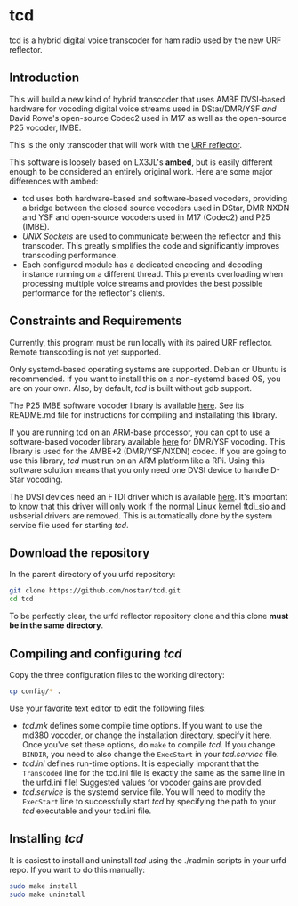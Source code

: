 ﻿# tcd

tcd is a hybrid digital voice transcoder for ham radio used by the new URF reflector.

## Introduction

This will build a new kind of hybrid transcoder that uses AMBE DVSI-based hardware for vocoding digital voice streams used in DStar/DMR/YSF *and* David Rowe's open-source Codec2 used in M17 as well as the open-source P25 vocoder, IMBE.

This is the only transcoder that will work with the [URF reflector](https://github.com/nostar/urfd).

This software is loosely based on LX3JL's **ambed**, but is easily different enough to be considered an entirely original work. Here are some major differences with ambed:

- tcd uses both hardware-based and software-based vocoders, providing a bridge between the closed source vocoders used in DStar, DMR NXDN and YSF and open-source vocoders used in M17 (Codec2) and P25 (IMBE).
- *UNIX Sockets* are used to communicate between the reflector and this transcoder. This greatly simplifies the code and significantly improves transcoding performance.
- Each configured module has a dedicated encoding and decoding instance running on a different thread. This prevents overloading when processing multiple voice streams and provides the best possible performance for the reflector's clients.

## Constraints and Requirements

Currently, this program must be run locally with its paired URF reflector. Remote transcoding is not yet supported.

Only systemd-based operating systems are supported. Debian or Ubuntu is recommended. If you want to install this on a non-systemd based OS, you are on your own. Also, by default, *tcd* is built without gdb support.

The P25 IMBE software vocoder library is available [here](https://github.com/nostar/imbe_vocoder). See its README.md file for instructions for compiling and installating this library.

If you are running tcd on an ARM-base processor, you can opt to use a software-based vocoder library available [here](https://github.com/nostar/md380_vocoder) for DMR/YSF vocoding. This library is used for the AMBE+2 (DMR/YSF/NXDN) codec. If you are going to use this library, *tcd* must run on an ARM platform like a RPi. Using this software solution means that you only need one DVSI device to handle D-Star vocoding.

The DVSI devices need an FTDI driver which is available [here](https://ftdichip.com/drivers/d2xx-drivers). It's important to know that this driver will only work if the normal Linux kernel ftdi_sio and usbserial drivers are removed. This is automatically done by the system service file used for starting *tcd*.

## Download the repository

In the parent directory of you urfd repository:

```bash
git clone https://github.com/nostar/tcd.git
cd tcd
```

To be perfectly clear, the urfd reflector repository clone and this clone **must be in the same directory**.

## Compiling and configuring *tcd*

 Copy the three configuration files to the working directory:

```bash
cp config/* .
```

Use your favorite text editor to edit the following files:
- *tcd.mk* defines some compile time options. If you want to use the md380 vocoder, or change the installation directory, specify it here. Once you've set these options, do `make` to compile *tcd*. If you change `BINDIR`, you need to also change the `ExecStart` in your *tcd.service* file.
- *tcd.ini* defines run-time options. It is especially imporant that the `Transcoded` line for the tcd.ini file is exactly the same as the same line in the urfd.ini file! Suggested values for vocoder gains are provided.
- *tcd.service* is the systemd service file. You will need to modify the `ExecStart` line to successfully start *tcd* by specifying the path to your *tcd* executable and your tcd.ini file.

## Installing *tcd*

It is easiest to install and uninstall *tcd* using the ./radmin scripts in your urfd repo. If you want to do this manually:

```bash
sudo make install
sudo make uninstall
```
